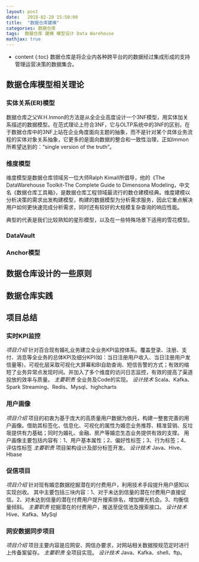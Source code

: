 ```yaml
---
layout: post
date:   2018-02-28 15:50:00
title:  "数据仓库建模"
categories: 数据仓库
tags:  数据仓库 建模 模型设计 Data Warehouse
mathjax: true
---
```


* content
{:toc}
数据仓库是将企业内各种跨平台的的数据经过集成形成的支持管理运营决策的数据集合。





## 数据仓库模型相关理论

### 实体关系(ER)模型

数据仓库之父W.H.Inmon的方法是从全企业高度设计一个3NF模型，用实体加关系描述的数据模型。在范式理论上符合3NF，它与OLTP系统中的3NF的区别，在于数据仓库中的3NF上站在企业角度面向主题的抽象，而不是针对某个具体业务流程的实体对象关系抽象，它更多的是面向数据的整合和一致性治理，正如Immon所希望达到的：“single version of the truth”。

### 维度模型

维度模型是数据仓库领域另一位大师Ralph Kimall所倡导，他的《The DataWarehouse Toolkit-The Complete Guide to Dimensona Modeling，中文名《数据仓库工具箱》，是数据仓库工程领域最流行的数仓建模经典。维度建模以分析决策的需求出发构建模型，构建的数据模型为分析需求服务，因此它重点解决用户如何更快速完成分析需求，同时还有较好的大规模复杂查询的响应性能。

典型的代表是我们比较熟知的星形模型，以及在一些特殊场景下适用的雪花模型。

### DataVault
### Anchor模型

## 数据仓库设计的一些原则

## 数据仓库实践

## 项目总结

### 实时KPI监控
*项目介绍*
针对百合现有婚礼业务建立全业务KPI监控体系。覆盖登录、注册、支付、消息等全业务的总体KPI及细分KPI(如：当日注册用户收入、当日注册用户发信量等)，可视化层采取可视化大屏幕和BI自助查询、短信告警的方式；有效的缩短了业务异常点发现时间。并加入了多个维度的访问日志监控，有效的提高了渠道投放的效率与质量。
*主要职责*
全业务及Code的实现。
*设计技术*
Scala、Kafka、Spark Streaming、Redis、Mysql、highcharts

### 用户画像
*项目介绍*
项目的初衷为基于庞大的高质量用户数据为依托，构建一整套完善的用户画像。借助其标签化、信息化、可视化的属性为婚恋业务推荐、精准营销、反垃圾提供有力基础；同时为婚礼、金融、房产等婚恋生态业务提供有效的支撑。
用户画像主要包括内容有：1、用户基本属性；2、偏好性标签；3、行为标签；4、评估性标签
*主要职责*
项目架构设计及部分标签开发。
*设计技术*
Java、Hive、Hbase

### 促信项目
*项目介绍*
针对现有婚恋数据挖掘潜在的付费用户，利用技术手段提升用户感知以实现创收。
其中主要包括三块内容：1、对于未达到信量的潜在付费用户直接促信。2、对未达到信量的潜在付费用户提升搜索排名，增加曝光机会。3、均衡信量倾斜。
*主要职责*
挖掘潜在的付费用户，推送至促信池及搜索接口。
*设计技术*
Hive、Kafka、MySql

### 网安数据同步项目
*项目介绍*
项目主要内容是应网安、网信办要求，对网站相关数据按规范定时进行上传备案留存。
*主要职责*
全项目实现。
*设计技术*
Java、Kafka、shell、ftp。